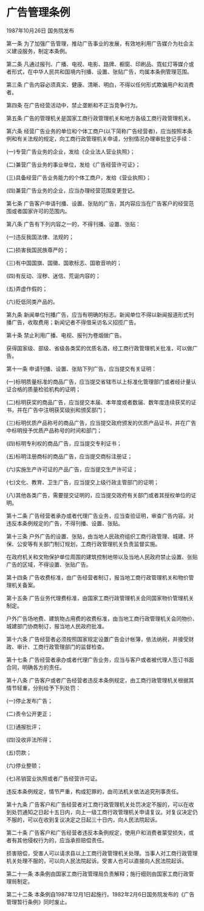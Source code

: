# 广告管理条例

1987年10月26日 国务院发布

<!-- INFO END -->

第一条 为了加强广告管理，推动广告事业的发展，有效地利用广告媒介为社会主义建设服务，制定本条例。

第二条 凡通过报刊、广播、电视、电影、路牌、橱窗、印刷品、霓虹灯等媒介或者形式，在中华人民共和国境内刊播、设置、张贴广告，均属本条例管理范围。

第三条 广告内容必须真实、健康、清晰、明白，不得以任何形式欺骗用户和消费者。

第四条 在广告经营活动中，禁止垄断和不正当竞争行为。

第五条 广告的管理机关是国家工商行政管理机关和地方各级工商行政管理机关。

第六条 经营广告业务的单位和个体工商户(以下简称广告经营者)，应当按照本条例和有关法规的规定，向工商行政管理机关申请，分别情况办理审批登记手续：

(一)专营广告业务的企业，发给《企业法人营业执照》；

(二)兼营广告业务的事业单位，发给《广告经营许可证》；

(三)具备经营广告业务能力的个体工商户，发给《营业执照》；

(四)兼营广告业务的企业，应当办理经营范围变更登记。

第七条 广告客户申请刊播、设置、张贴的广告，其内容应当在广告客户的经营范围或者国家许可的范围内。

第八条 广告有下列内容之一的，不得刊播、设置、张贴：

(一)违反我国法律、法规的；

(二)损害我国民族尊严的；

(三)有中国国旗、国徽、国歌标志、国歌音响的；

(四)有反动、淫秽、迷信、荒诞内容的；

(五)弄虚作假的；

(六)贬低同类产品的。

第九条 新闻单位刊播广告，应当有明确的标志。新闻单位不得以新闻报道形式刊播广告，收取费用；新闻记者不得借采访名义招揽广告。

第十条 禁止利用广播、电视、报刊为卷烟做广告。

获得国家级、部级、省级各类奖的优质名酒，经工商行政管理机关批准，可以做广告。

第十一条 申请刊播、设置、张贴下列广告，应当提交有关证明：

(一)标明质量标准的商品广告，应当提交省辖市以上标准化管理部门或者经计量认证合格的质量检验机构的证明；

(二)标明获奖的商品广告，应当提交本届、本年度或者数届、数年度连续获奖的证书，并在广告中注明获奖级别和颁奖部门；

(三)标明优质产品称号的商品广告，应当提交政府颁发的优质产品证书，并在广告中标明授予优质产品称号的时间和部门；

(四)标明专利权的商品广告，应当提交专利证书；

(五)标明注册商标的商品广告，应当提交商标注册证；

(六)实施生产许可证的产品广告，应当提交生产许可证；

(七)文化、教育、卫生广告，应当提交上级行政主管部门的证明；

(八)其他各类广告，需要提交证明的，应当提交政府有关部门或者其授权单位的证明。

第十二条 广告经营者承办或者代理广告业务，应当查验证明，审查广告内容。对违反本条例规定的广告，不得刊播、设置、张贴。

第十三条 户外广告的设置、张贴，由当地人民政府组织工商行政管理、城建、环保、公安等有关部门制订规划，工商行政管理机关负责监督实施。

在政府机关和文物保护单位周围的建筑控制地带以及当地人民政府禁止设置、张贴广告的区域，不得设置、张贴广告。

第十四条 广告收费标准，由广告经营者制订，报当地工商行政管理机关和物价管理机关备案。

第十五条 广告业务代理费标准，由国家工商行政管理机关会同国家物价管理机关制定。

户外广告场地费、建筑物占用费的收费标准，由当地工商行政管理机关会同物价、城建部门协商制订，报当地人民政府批准。

第十六条 广告经营者必须按照国家规定设置广告会计帐簿，依法纳税，并接受财政、审计、工商行政管理部门的监督检查。

第十七条 广告经营者承办或者代理广告业务，应当与客户或者被代理人签订书面合同，明确各方的责任。

第十八条 广告客户或者广告经营者违反本条例规定，由工商行政管理机关根据其情节轻重，分别给予下列处罚：

(一)停止发布广告；

(二)责令公开更正；

(三)通报批评；

(四)没收非法所得；

(五)罚款；

(六)停业整顿；

(七)吊销营业执照或者广告经营许可证。

违反本条例规定，情节严重，构成犯罪的，由司法机关依法追究刑事责任。

第十九条 广告客户和广告经营者对工商行政管理机关处罚决定不服的，可以在收到处罚通知之日起十五日内，向上一级工商行政管理机关申请复议。对复议决定仍不服的，可以在收到复议决定之日起三十日内，向人民法院起诉。

第二十条 广告客户和广告经营者违反本条例规定，使用户和消费者蒙受损失，或者有其他侵权行为的，应当承担赔偿责任。

损害赔偿，受害人可以请求县以上工商行政管理机关处理。当事人对工商行政管理机关处理不服的，可以向人民法院起诉。受害人也可以直接向人民法院起诉。

第二十一条 本条例由国家工商行政管理局负责解释；施行细则由国家工商行政管理局制定。

第二十二条 本条例自1987年12月1日起施行。1982年2月6日国务院发布的《广告管理暂行条例》同时废止。